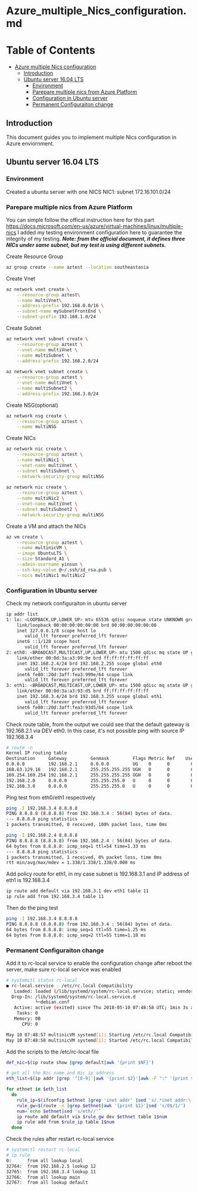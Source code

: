 # Azure_multiple_Nics_configuration.md

Table of Contents
=================

   * [Azure multiple Nics configuration](#azure-multiple-nics-configuration)
      * [Introduction](#introduction)
      * [Ubuntu server 16.04 LTS](#ubuntu-server-1604-lts)
         * [Environment](#environment)
         * [Parepare multiple nics from Azure Platform](#parepare-multiple-nics-from-azure-platform)
         * [Configuration in Ubuntu server](#configuration-in-ubuntu-server)
         * [Permanent Configuraiton change](#permanent-configuraiton-change)



## Introduction 

This document guides you to implement multiple Nics configuration in Azure enviornment. 

## Ubuntu server 16.04 LTS 

### Environment 

Created a ubuntu server with one NICS 
NIC1: subnet 172.16.101.0/24

### Parepare multiple nics from Azure Platform 

You can simple follow the offical instruction here for this part https://docs.microsoft.com/en-us/azure/virtual-machines/linux/multiple-nics
I added my testing environment configuration here to guarantee the integrity of my testing. 
***Note: from the official document, it defines three NICs under same subnet, but my test is using different subnets.*** 

Create Resource Group 

```bash
az group create --name aztest --location southeastasia
```

Create Vnet 

```bash
az network vnet create \
    --resource-group aztest\
    --name multiVnet\
    --address-prefix 192.168.0.0/16 \
    --subnet-name mySubnetFrontEnd \
    --subnet-prefix 192.168.1.0/24
```

Create Subnet 

```bash
az network vnet subnet create \
    --resource-group aztest \
    --vnet-name multiVnet \
    --name multiSubnet \
    --address-prefix 192.168.2.0/24
    
az network vnet subnet create \
    --resource-group aztest \
    --vnet-name multiVnet \
    --name multiSubnet2 \
    --address-prefix 192.168.3.0/24
```

Create NSG(optional)

```bash
az network nsg create \
    --resource-group aztest \
    --name multiNSG
```

Create NICs

```bash
az network nic create \
    --resource-group aztest \
    --name multiNic1 \
    --vnet-name multiVnet \
    --subnet multiSubnet \
    --network-security-group multiNSG 
    
az network nic create \
    --resource-group aztest \
    --name multiNic2 \
    --vnet-name multiVnet \
    --subnet multiSubnet2 \
    --network-security-group multiNSG
```

Create a VM and attach the NICs

```bash
az vm create \
    --resource-group aztest \
    --name multinicVM \
    --image UbuntuLTS \
    --size Standard_A1 \
    --admin-username yinsun \
    --ssh-key-value @~/.ssh/id_rsa.pub \
    --nics multiNic1 multiNic2
```

### Configuration in Ubuntu server

Check my network configuraiton in ubuntu server 

```bash
ip addr list
1: lo: <LOOPBACK,UP,LOWER_UP> mtu 65536 qdisc noqueue state UNKNOWN group default qlen 1000
    link/loopback 00:00:00:00:00:00 brd 00:00:00:00:00:00
    inet 127.0.0.1/8 scope host lo
       valid_lft forever preferred_lft forever
    inet6 ::1/128 scope host
       valid_lft forever preferred_lft forever
2: eth0: <BROADCAST,MULTICAST,UP,LOWER_UP> mtu 1500 qdisc mq state UP group default qlen 1000
    link/ether 00:0d:3a:a3:99:9e brd ff:ff:ff:ff:ff:ff
    inet 192.168.2.4/24 brd 192.168.2.255 scope global eth0
       valid_lft forever preferred_lft forever
    inet6 fe80::20d:3aff:fea3:999e/64 scope link
       valid_lft forever preferred_lft forever
3: eth1: <BROADCAST,MULTICAST,UP,LOWER_UP> mtu 1500 qdisc mq state UP group default qlen 1000
    link/ether 00:0d:3a:a3:93:d5 brd ff:ff:ff:ff:ff:ff
    inet 192.168.3.4/24 brd 192.168.3.255 scope global eth1
       valid_lft forever preferred_lft forever
    inet6 fe80::20d:3aff:fea3:93d5/64 scope link
       valid_lft forever preferred_lft forever
```

Check route table, from the output we could see that the default gateway is 192.168.2.1 via DEV eth0. In this case, it's not possible ping with source IP 192.168.3.4

```bash
# route -n
Kernel IP routing table
Destination     Gateway         Genmask         Flags Metric Ref    Use Iface
0.0.0.0         192.168.2.1     0.0.0.0         UG    0      0        0 eth0
168.63.129.16   192.168.2.1     255.255.255.255 UGH   0      0        0 eth0
169.254.169.254 192.168.2.1     255.255.255.255 UGH   0      0        0 eth0
192.168.2.0     0.0.0.0         255.255.255.0   U     0      0        0 eth0
192.168.3.0     0.0.0.0         255.255.255.0   U     0      0        0 eth1
```

Ping test from eth0/eth1 respectively 

```bash
ping -I 192.168.3.4 8.8.8.8
PING 8.8.8.8 (8.8.8.8) from 192.168.3.4 : 56(84) bytes of data.
--- 8.8.8.8 ping statistics ---
1 packets transmitted, 0 received, 100% packet loss, time 0ms

ping -I 192.168.2.4 8.8.8.8
PING 8.8.8.8 (8.8.8.8) from 192.168.2.4 : 56(84) bytes of data.
64 bytes from 8.8.8.8: icmp_seq=1 ttl=54 time=1.33 ms
--- 8.8.8.8 ping statistics ---
1 packets transmitted, 1 received, 0% packet loss, time 0ms
rtt min/avg/max/mdev = 1.338/1.338/1.338/0.000 ms
```

Add policy route for eth1, in my case subnet is 192.168.3.1 and IP address of eth1 is 192.168.3.4

```bash
ip route add default via 192.168.3.1 dev eth1 table 11
ip rule add from 192.168.3.4 table 11
```

Then do the ping test 

```bash
ping -I 192.168.3.4 8.8.8.8
PING 8.8.8.8 (8.8.8.8) from 192.168.3.4 : 56(84) bytes of data.
64 bytes from 8.8.8.8: icmp_seq=1 ttl=55 time=1.25 ms
64 bytes from 8.8.8.8: icmp_seq=2 ttl=55 time=1.18 ms
```

### Permanent Configuraiton change 

Add it to rc-local service to enable the configuration change after reboot the server, make sure rc-local service was enabled 

```bash
# systemctl status rc-local
● rc-local.service - /etc/rc.local Compatibility
   Loaded: loaded (/lib/systemd/system/rc-local.service; static; vendor preset: enabled)
  Drop-In: /lib/systemd/system/rc-local.service.d
           └─debian.conf
   Active: active (exited) since Thu 2018-05-10 07:48:58 UTC; 1min 3s ago
    Tasks: 0
   Memory: 0B
      CPU: 0

May 10 07:48:57 multinicVM systemd[1]: Starting /etc/rc.local Compatibility...
May 10 07:48:58 multinicVM systemd[1]: Started /etc/rc.local Compatibility.
```

Add the scripts to the /etc/rc-local file 

```bash
def_nic=$(ip route show |grep default|awk '{print $NF}')

# get all the Nic name and Nic ip address
eth_list=$(ip addr |grep '^[0-9]'|awk '{print $2}'|awk -F ":" '{print $1}'|grep -v lo|grep -v $def_nic)

for ethnet in $eth_list
  do
    rule_ip=$(ifconfig $ethnet |grep 'inet addr' |sed 's/.*inet addr:\(.*[0-9]\).*Bcast.*/\1/')
    rule_gw=$(route -n |grep $ethnet|awk '{print $1}'|sed 's/0$/1/')
    num=`echo $ethnet|sed 's/eth//'`
    ip route add default via $rule_gw dev $ethnet table 1$num
    ip rule add from $rule_ip table 1$num
  done
```

Check the rules after restart rc-local service 

```bash
# systemctl restart rc-local 
# ip rule
0:      from all lookup local
32764:  from 192.168.2.5 lookup 12
32765:  from 192.168.3.4 lookup 11
32766:  from all lookup main
32767:  from all lookup default
```



